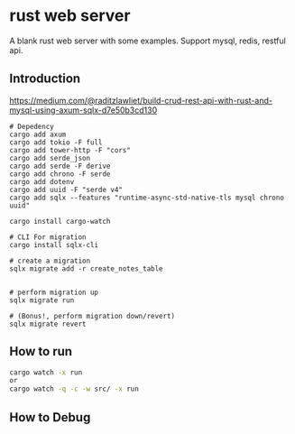 # rust web server
A blank rust web server with some examples. Support mysql, redis, restful api.

## Introduction

https://medium.com/@raditzlawliet/build-crud-rest-api-with-rust-and-mysql-using-axum-sqlx-d7e50b3cd130

```
# Depedency
cargo add axum
cargo add tokio -F full
cargo add tower-http -F "cors"
cargo add serde_json
cargo add serde -F derive
cargo add chrono -F serde
cargo add dotenv
cargo add uuid -F "serde v4"
cargo add sqlx --features "runtime-async-std-native-tls mysql chrono uuid"

cargo install cargo-watch

# CLI For migration
cargo install sqlx-cli

# create a migration
sqlx migrate add -r create_notes_table


# perform migration up
sqlx migrate run

# (Bonus!, perform migration down/revert)
sqlx migrate revert
```

## How to run

```sh
cargo watch -x run 
or 
cargo watch -q -c -w src/ -x run

```

## How to Debug

